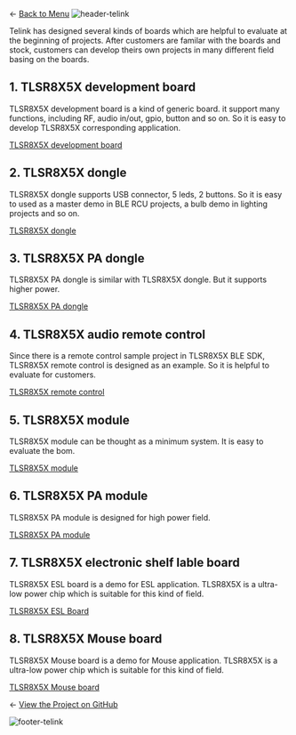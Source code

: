 ← [Back to Menu](https://telinkgithub.github.io/Telink/ "Menu")
![header-telink](https://i.imgur.com/5kRG6CF.jpg)

Telink has designed several kinds of boards which are helpful to evaluate at the beginning of projects. After customers are familar with the boards and stock, customers can develop theirs own projects in many different field basing on the boards.

## 1. TLSR8X5X development board

TLSR8X5X development board is a kind of generic board. it support many functions, including RF, audio in/out, gpio, button and so on. So it is easy to develop TLSR8X5X corresponding application.

[TLSR8X5X development board](https://telinkgithub.github.io/Assets/05_Hardware-TLSR8x5x-Family-Boards/TLSR8X5X_DevelopmentBoard_TLSR8X5XDK48D.zip)

## 2. TLSR8X5X dongle

TLSR8X5X dongle supports USB connector, 5 leds, 2 buttons. So it is easy to used as a master demo in BLE RCU projects, a bulb demo in lighting projects and so on.

[TLSR8X5X dongle](https://telinkgithub.github.io/Assets/05_Hardware-TLSR8x5x-Family-Boards/TLSR8X5X_Dongle_TLSR8X5XDG48D.zip)

## 3. TLSR8X5X PA dongle

TLSR8X5X PA dongle is similar with TLSR8X5X dongle. But it supports higher power.

[TLSR8X5X PA dongle](https://telinkgithub.github.io/Assets/05_Hardware-TLSR8x5x-Family-Boards/TLSR8X5X_PADongle_TLSR8X5XPDG48D.zip)

## 4. TLSR8X5X audio remote control

Since there is a remote control sample project in TLSR8X5X BLE SDK, TLSR8X5X remote control is designed as an example. So it is helpful to evaluate for customers.

[TLSR8X5X remote control](https://telinkgithub.github.io/Assets/05_Hardware-TLSR8x5x-Family-Boards/TLSR8X5X_AudioRCU_TLSR8X5XRC48D.zip)

## 5. TLSR8X5X module

TLSR8X5X module can be thought as a minimum system. It is easy to evaluate the bom.

[TLSR8X5X module](https://telinkgithub.github.io/Assets/05_Hardware-TLSR8x5x-Family-Boards/TLSR8X5X_Module_TLSR8X5XML32D.zip)

## 6. TLSR8X5X PA module

TLSR8X5X PA module is designed for high power field.

[TLSR8X5X PA module](https://telinkgithub.github.io/Assets/05_Hardware-TLSR8x5x-Family-Boards/TLSR8X5X_PAModule_TLSR8X5XPAM32D.zip)

## 7. TLSR8X5X electronic shelf lable board

TLSR8X5X ESL board is a demo for ESL application. TLSR8X5X is a ultra-low power chip which is suitable for this kind of field.

[TLSR8X5X ESL Board](https://telinkgithub.github.io/Assets/05_Hardware-TLSR8x5x-Family-Boards/TLSR8X5X_ESL_TLSR8X5XEL48D.zip)

## 8. TLSR8X5X Mouse board

TLSR8X5X Mouse board is a demo for Mouse application. TLSR8X5X is a ultra-low power chip which is suitable for this kind of field.

[TLSR8X5X Mouse board](https://telinkgithub.github.io/Assets/05_Hardware-TLSR8x5x-Family-Boards/TLSR8258_MouseBoard_TLSR8258MS32D.zip)


← [View the Project on GitHub](https://github.com/TelinkGithub/TLSR8x5x-Family-Boards)


![footer-telink](https://telinkgithub.github.io/Assets/General/footer.jpg)





